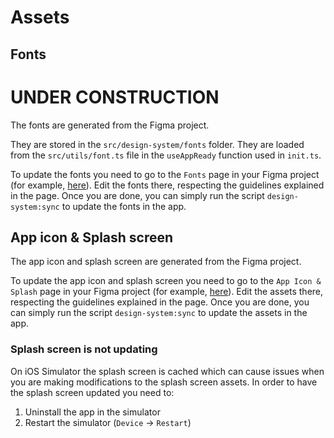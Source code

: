 # Assets

## Fonts

# **UNDER CONSTRUCTION**

The fonts are generated from the Figma project.

They are stored in the `src/design-system/fonts` folder. They are loaded from the `src/utils/font.ts` file in the `useAppReady` function used in `init.ts`.

To update the fonts you need to go to the `Fonts` page in your Figma project (for example, [here](https://www.figma.com/file/vEO1Adp6j0nHiiq9BiexE1/Design-System-Template?type=design&node-id=484-513&mode=design&t=nA3zndYafwTldGs8-0)). Edit the fonts there, respecting the guidelines explained in the page. Once you are done, you can simply run the script `design-system:sync` to update the fonts in the app.

## App icon & Splash screen

The app icon and splash screen are generated from the Figma project.

To update the app icon and splash screen you need to go to the `App Icon & Splash` page in your Figma project (for example, [here](https://www.figma.com/file/vEO1Adp6j0nHiiq9BiexE1/Design-System-Template?type=design&node-id=484-513&mode=design&t=nA3zndYafwTldGs8-0)). Edit the assets there, respecting the guidelines explained in the page. Once you are done, you can simply run the script `design-system:sync` to update the assets in the app. 

### Splash screen is not updating

On iOS Simulator the splash screen is cached which can cause issues when you are making modifications to the splash screen assets. In order to have the splash screen updated you need to:

1. Uninstall the app in the simulator
2. Restart the simulator (`Device` → `Restart`)
